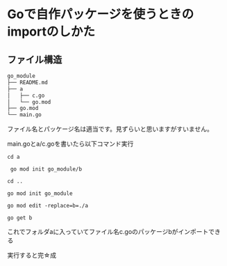 # Goで自作パッケージを使うときのimportのしかた

## ファイル構造

```txt
go_module
├── README.md
├── a
│   ├── c.go
│   └── go.mod
├── go.mod
└── main.go
```

ファイル名とパッケージ名は適当です。見ずらいと思いますがすいません。

main.goとa/c.goを書いたら以下コマンド実行

`cd a`

` go mod init go_module/b`

`cd ..`

`go mod init go_module`

`go mod edit -replace=b=./a`

`go get b`

これでフォルダaに入っていてファイル名c.goのパッケージbがインポートできる

実行すると完☆成